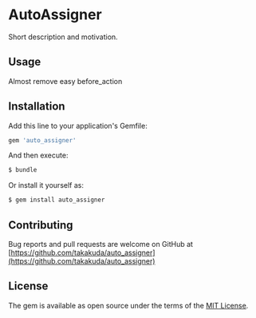 # AutoAssigner
Short description and motivation.

## Usage
Almost remove easy before_action

## Installation
Add this line to your application's Gemfile:

```ruby
gem 'auto_assigner'
```

And then execute:
```bash
$ bundle
```

Or install it yourself as:
```bash
$ gem install auto_assigner
```

## Contributing

Bug reports and pull requests are welcome on GitHub at [https://github.com/takakuda/auto_assigner](https://github.com/takakuda/auto_assigner)
## License
The gem is available as open source under the terms of the [MIT License](https://opensource.org/licenses/MIT).
